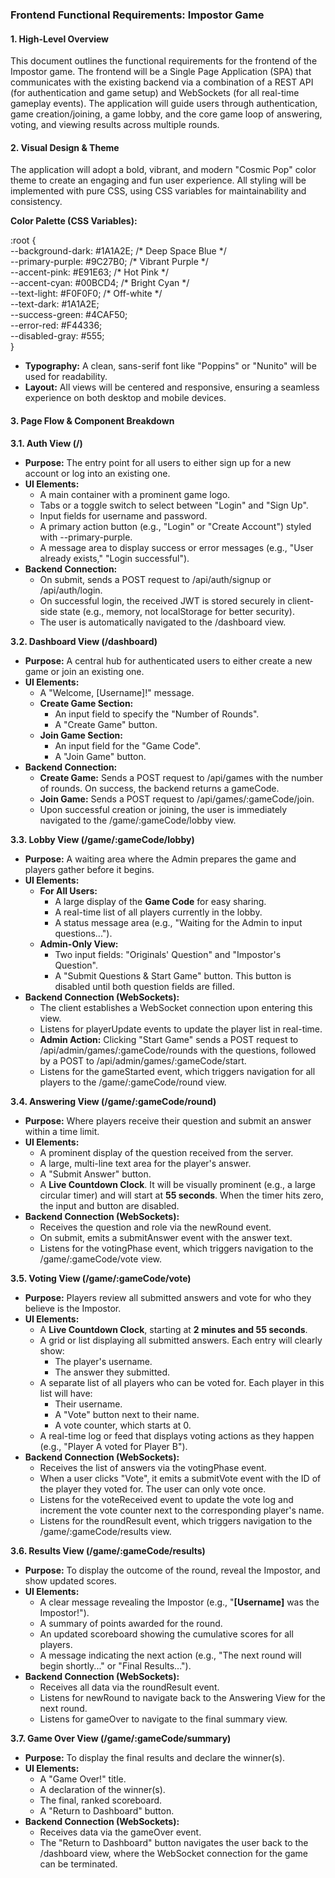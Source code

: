 ### **Frontend Functional Requirements: Impostor Game**

#### **1\. High-Level Overview**

This document outlines the functional requirements for the frontend of the Impostor game. The frontend will be a Single Page Application (SPA) that communicates with the existing backend via a combination of a REST API (for authentication and game setup) and WebSockets (for all real-time gameplay events). The application will guide users through authentication, game creation/joining, a game lobby, and the core game loop of answering, voting, and viewing results across multiple rounds.

#### **2\. Visual Design & Theme**

The application will adopt a bold, vibrant, and modern "Cosmic Pop" color theme to create an engaging and fun user experience. All styling will be implemented with pure CSS, using CSS variables for maintainability and consistency.

**Color Palette (CSS Variables):**

:root {  
  \--background-dark: \#1A1A2E; /\* Deep Space Blue \*/  
  \--primary-purple: \#9C27B0; /\* Vibrant Purple \*/  
  \--accent-pink: \#E91E63;     /\* Hot Pink \*/  
  \--accent-cyan: \#00BCD4;      /\* Bright Cyan \*/  
  \--text-light: \#F0F0F0;      /\* Off-white \*/  
  \--text-dark: \#1A1A2E;  
  \--success-green: \#4CAF50;  
  \--error-red: \#F44336;  
  \--disabled-gray: \#555;  
}

* **Typography:** A clean, sans-serif font like "Poppins" or "Nunito" will be used for readability.  
* **Layout:** All views will be centered and responsive, ensuring a seamless experience on both desktop and mobile devices.

#### **3\. Page Flow & Component Breakdown**

**3.1. Auth View (/)**

* **Purpose:** The entry point for all users to either sign up for a new account or log into an existing one.  
* **UI Elements:**  
  * A main container with a prominent game logo.  
  * Tabs or a toggle switch to select between "Login" and "Sign Up".  
  * Input fields for username and password.  
  * A primary action button (e.g., "Login" or "Create Account") styled with \--primary-purple.  
  * A message area to display success or error messages (e.g., "User already exists," "Login successful").  
* **Backend Connection:**  
  * On submit, sends a POST request to /api/auth/signup or /api/auth/login.  
  * On successful login, the received JWT is stored securely in client-side state (e.g., memory, not localStorage for better security).  
  * The user is automatically navigated to the /dashboard view.

**3.2. Dashboard View (/dashboard)**

* **Purpose:** A central hub for authenticated users to either create a new game or join an existing one.  
* **UI Elements:**  
  * A "Welcome, \[Username\]\!" message.  
  * **Create Game Section:**  
    * An input field to specify the "Number of Rounds".  
    * A "Create Game" button.  
  * **Join Game Section:**  
    * An input field for the "Game Code".  
    * A "Join Game" button.  
* **Backend Connection:**  
  * **Create Game:** Sends a POST request to /api/games with the number of rounds. On success, the backend returns a gameCode.  
  * **Join Game:** Sends a POST request to /api/games/:gameCode/join.  
  * Upon successful creation or joining, the user is immediately navigated to the /game/:gameCode/lobby view.

**3.3. Lobby View (/game/:gameCode/lobby)**

* **Purpose:** A waiting area where the Admin prepares the game and players gather before it begins.  
* **UI Elements:**  
  * **For All Users:**  
    * A large display of the **Game Code** for easy sharing.  
    * A real-time list of all players currently in the lobby.  
    * A status message area (e.g., "Waiting for the Admin to input questions...").  
  * **Admin-Only View:**  
    * Two input fields: "Originals' Question" and "Impostor's Question".  
    * A "Submit Questions & Start Game" button. This button is disabled until both question fields are filled.  
* **Backend Connection (WebSockets):**  
  * The client establishes a WebSocket connection upon entering this view.  
  * Listens for playerUpdate events to update the player list in real-time.  
  * **Admin Action:** Clicking "Start Game" sends a POST request to /api/admin/games/:gameCode/rounds with the questions, followed by a POST to /api/admin/games/:gameCode/start.  
  * Listens for the gameStarted event, which triggers navigation for all players to the /game/:gameCode/round view.

**3.4. Answering View (/game/:gameCode/round)**

* **Purpose:** Where players receive their question and submit an answer within a time limit.  
* **UI Elements:**  
  * A prominent display of the question received from the server.  
  * A large, multi-line text area for the player's answer.  
  * A "Submit Answer" button.  
  * A **Live Countdown Clock**. It will be visually prominent (e.g., a large circular timer) and will start at **55 seconds**. When the timer hits zero, the input and button are disabled.  
* **Backend Connection (WebSockets):**  
  * Receives the question and role via the newRound event.  
  * On submit, emits a submitAnswer event with the answer text.  
  * Listens for the votingPhase event, which triggers navigation to the /game/:gameCode/vote view.

**3.5. Voting View (/game/:gameCode/vote)**

* **Purpose:** Players review all submitted answers and vote for who they believe is the Impostor.  
* **UI Elements:**  
  * A **Live Countdown Clock**, starting at **2 minutes and 55 seconds**.  
  * A grid or list displaying all submitted answers. Each entry will clearly show:  
    * The player's username.  
    * The answer they submitted.  
  * A separate list of all players who can be voted for. Each player in this list will have:  
    * Their username.  
    * A "Vote" button next to their name.  
    * A vote counter, which starts at 0\.  
  * A real-time log or feed that displays voting actions as they happen (e.g., "Player A voted for Player B").  
* **Backend Connection (WebSockets):**  
  * Receives the list of answers via the votingPhase event.  
  * When a user clicks "Vote", it emits a submitVote event with the ID of the player they voted for. The user can only vote once.  
  * Listens for the voteReceived event to update the vote log and increment the vote counter next to the corresponding player's name.  
  * Listens for the roundResult event, which triggers navigation to the /game/:gameCode/results view.

**3.6. Results View (/game/:gameCode/results)**

* **Purpose:** To display the outcome of the round, reveal the Impostor, and show updated scores.  
* **UI Elements:**  
  * A clear message revealing the Impostor (e.g., "**\[Username\]** was the Impostor\!").  
  * A summary of points awarded for the round.  
  * An updated scoreboard showing the cumulative scores for all players.  
  * A message indicating the next action (e.g., "The next round will begin shortly..." or "Final Results...").  
* **Backend Connection (WebSockets):**  
  * Receives all data via the roundResult event.  
  * Listens for newRound to navigate back to the Answering View for the next round.  
  * Listens for gameOver to navigate to the final summary view.

**3.7. Game Over View (/game/:gameCode/summary)**

* **Purpose:** To display the final results and declare the winner(s).  
* **UI Elements:**  
  * A "Game Over\!" title.  
  * A declaration of the winner(s).  
  * The final, ranked scoreboard.  
  * A "Return to Dashboard" button.  
* **Backend Connection (WebSockets):**  
  * Receives data via the gameOver event.  
  * The "Return to Dashboard" button navigates the user back to the /dashboard view, where the WebSocket connection for the game can be terminated.